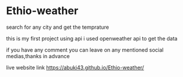 # Ethio-weather
search for any city and get the temprature

this is my first project using api
i used openweather api to get the data

if you have any comment you can leave on any mentioned social medias,thanks in advance

live website link https://abuki43.github.io/Ethio-weather/
